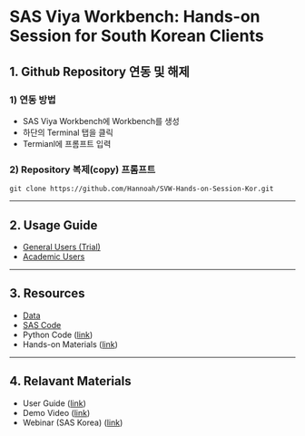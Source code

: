 # **SAS Viya Workbench: Hands-on Session for South Korean Clients**

## **1. Github Repository 연동 및 해제**
### 1) 연동 방법
 - SAS Viya Workbench에 Workbench를 생성
 - 하단의 Terminal 탭을 클릭
 - Termianl에 프롬프트 입력
### 2) Repository 복제(copy) 프롬프트
```
git clone https://github.com/Hannoah/SVW-Hands-on-Session-Kor.git
```
---
## **2. Usage Guide**

- [General Users (Trial)]()
- [Academic Users](https://www.sas.com/en_us/software/viya-workbench-for-learners.html)

---

## **3. Resources**

- [Data](https://github.com/Hannoah/myFirstGithub/tree/main/Data)
- [SAS Code](https://github.com/Hannoah/myFirstGithub/tree/main/SAS%20Code)
- Python Code ([link](https://github.com/Hannoah/myFirstGithub/tree/main/Python%20Code))
- Hands-on Materials ([link](https://github.com/Hannoah/myFirstGithub/tree/main/Hands-on%20Materials))

---

## **4. Relavant Materials**

- User Guide ([link](https://documentation.sas.com/doc/en/workbenchcdc/v_001/workbenchwlcm/home.htm))
- Demo Video ([link](https://www.youtube.com/playlist?list=PLVV6eZFA22QzkSYKD4vbZFkq3VYDWvcb_))
- Webinar (SAS Korea) ([link](https://www.sas.com/ko_kr/events/2024/idg-workbench-webinar.html))
